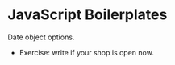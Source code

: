 JavaScript Boilerplates
=======================

Date object options.

* Exercise: write if your shop is open now.
